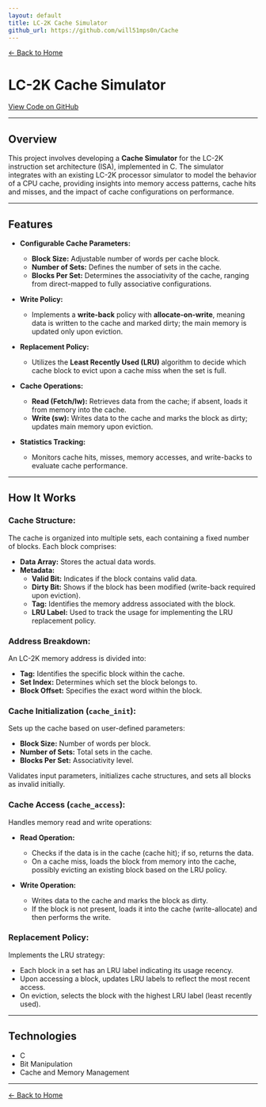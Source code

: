 ```yaml
---
layout: default
title: LC-2K Cache Simulator
github_url: https://github.com/will51mps0n/Cache
---
```


[← Back to Home](../index.html)

# LC-2K Cache Simulator  
[View Code on GitHub](https://github.com/will51mps0n/Cache)

---

## Overview

This project involves developing a **Cache Simulator** for the LC-2K instruction set architecture (ISA), implemented in C. The simulator integrates with an existing LC-2K processor simulator to model the behavior of a CPU cache, providing insights into memory access patterns, cache hits and misses, and the impact of cache configurations on performance.

---

## Features

- **Configurable Cache Parameters:**
  - **Block Size:** Adjustable number of words per cache block.
  - **Number of Sets:** Defines the number of sets in the cache.
  - **Blocks Per Set:** Determines the associativity of the cache, ranging from direct-mapped to fully associative configurations.

- **Write Policy:**
  - Implements a **write-back** policy with **allocate-on-write**, meaning data is written to the cache and marked dirty; the main memory is updated only upon eviction.

- **Replacement Policy:**
  - Utilizes the **Least Recently Used (LRU)** algorithm to decide which cache block to evict upon a cache miss when the set is full.

- **Cache Operations:**
  - **Read (Fetch/lw):** Retrieves data from the cache; if absent, loads it from memory into the cache.
  - **Write (sw):** Writes data to the cache and marks the block as dirty; updates main memory upon eviction.

- **Statistics Tracking:**
  - Monitors cache hits, misses, memory accesses, and write-backs to evaluate cache performance.

---

## How It Works

### Cache Structure:

The cache is organized into multiple sets, each containing a fixed number of blocks. Each block comprises:

- **Data Array:** Stores the actual data words.
- **Metadata:**
  - **Valid Bit:** Indicates if the block contains valid data.
  - **Dirty Bit:** Shows if the block has been modified (write-back required upon eviction).
  - **Tag:** Identifies the memory address associated with the block.
  - **LRU Label:** Used to track the usage for implementing the LRU replacement policy.

### Address Breakdown:

An LC-2K memory address is divided into:

- **Tag:** Identifies the specific block within the cache.
- **Set Index:** Determines which set the block belongs to.
- **Block Offset:** Specifies the exact word within the block.

### Cache Initialization (`cache_init`):

Sets up the cache based on user-defined parameters:

- **Block Size:** Number of words per block.
- **Number of Sets:** Total sets in the cache.
- **Blocks Per Set:** Associativity level.

Validates input parameters, initializes cache structures, and sets all blocks as invalid initially.

### Cache Access (`cache_access`):

Handles memory read and write operations:

- **Read Operation:**
  - Checks if the data is in the cache (cache hit); if so, returns the data.
  - On a cache miss, loads the block from memory into the cache, possibly evicting an existing block based on the LRU policy.

- **Write Operation:**
  - Writes data to the cache and marks the block as dirty.
  - If the block is not present, loads it into the cache (write-allocate) and then performs the write.

### Replacement Policy:

Implements the LRU strategy:

- Each block in a set has an LRU label indicating its usage recency.
- Upon accessing a block, updates LRU labels to reflect the most recent access.
- On eviction, selects the block with the highest LRU label (least recently used).

---

## Technologies

- C
- Bit Manipulation
- Cache and Memory Management

---

[← Back to Home](../index.html)